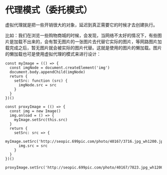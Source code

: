 # 代理模式（委托模式）

虚拟代理就是把一些开销很大的对象，延迟到真正需要它的时候才去创建执行。

比如：我们在浏览一些购物商城的时候，会发现，当网络不太好的情况下，有些图片是加载不出来的，会有暂无图片的一张图片去代替它实际的图片，等网路图片加载完成之后，暂无图片就会被实际的图片代替。这就是使用的图片的懒加载。图片的懒加载也可是使用虚拟代理的模式来进行设计：

```// 图片懒加载
const myImage = (() => {
  const imgNode = document.createElement('img')
  document.body.appendChild(imgNode)
  return {
    setSrc: function (src) {
      imgNode.src = src
    }
  }
})()

const proxyImage = (() => {
  const img = new Image()
  img.onload = () => {
    myImage.setSrc(this.src)
  }
  return {
    setSrc: src => {
      myImage.setSrc('http://seopic.699pic.com/photo/40167/3716.jpg_wh1200.jpg')
      img.src = src
    }
  }
})()

proxyImage.setSrc('http://seopic.699pic.com/photo/40167/7823.jpg_wh1200.jpg')


```
